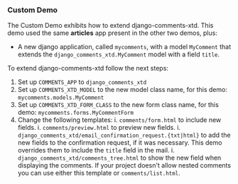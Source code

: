 ### Custom Demo ###

The Custom Demo exhibits how to extend django-comments-xtd. This demo used the same **articles** app present in the other two demos, plus:

 * A new django application, called `mycomments`, with a model `MyComment` that extends the `django_comments_xtd.MyComment` model with a field `title`.
 
To extend django-comments-xtd follow the next steps:

 1. Set up `COMMENTS_APP` to `django_comments_xtd`
 1. Set up `COMMENTS_XTD_MODEL` to the new model class name, for this demo: `mycomments.models.MyComment`
 1. Set up `COMMENTS_XTD_FORM_CLASS` to the new form class name, for this demo: `mycomments.forms.MyCommentForm`
 1. Change the following templates:
  i. `comments/form.html` to include new fields.
  i. `comments/preview.html` to preview new fields.
  i. `django_comments_xtd/email_confirmation_request.{txt|html}` to add the new fields to the confirmation request, if it was necessary. This demo overrides them to include the `title` field in the mail.
  i. `django_comments_xtd/comments_tree.html` to show the new field when displaying the comments. If your project doesn't allow nested comments you can use either this template or `comments/list.html`.
